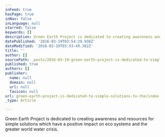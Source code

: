 ```yaml
---
inFeed: true
hasPage: true
inNav: false
inLanguage: null
starred: false
keywords: []
description: Green Earth Project is dedicated to creating awareness and resources for simple solutions which have a positive impact on eco systems and the greater world water crisis.
datePublished: '2016-03-19T03:54:29.938Z'
dateModified: '2016-03-19T03:53:49.382Z'
title: ''
author: []
sourcePath: _posts/2016-03-19-green-earth-project-is-dedicated-to-simple-solutions-to-the.md
published: true
authors: []
publisher:
  name: null
  domain: null
  url: null
  favicon: null
url: green-earth-project-is-dedicated-to-simple-solutions-to-the/index.html
_type: Article

---
```

Green Earth Project is dedicated to creating awareness and resources for simple solutions which have a positive impact on eco systems and the greater world water crisis.